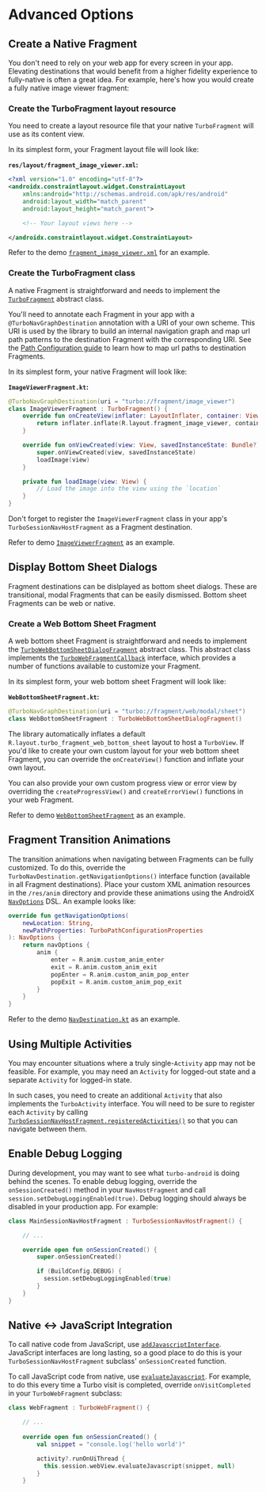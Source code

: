 # Advanced Options

## Create a Native Fragment
You don't need to rely on your web app for every screen in your app. Elevating destinations that would benefit from a higher fidelity experience to fully-native is often a great idea. For example, here's how you would create a fully native image viewer fragment:

### Create the TurboFragment layout resource
You need to create a layout resource file that your native `TurboFragment` will use as its content view.

In its simplest form, your Fragment layout file will look like:

**`res/layout/fragment_image_viewer.xml`:**
```xml
<?xml version="1.0" encoding="utf-8"?>
<androidx.constraintlayout.widget.ConstraintLayout
    xmlns:android="http://schemas.android.com/apk/res/android"
    android:layout_width="match_parent"
    android:layout_height="match_parent">

    <!-- Your layout views here -->

</androidx.constraintlayout.widget.ConstraintLayout>
```

Refer to the demo [`fragment_image_viewer.xml`](../demo/src/main/res/layout/fragment_image_viewer.xml) for an example.

### Create the TurboFragment class
A native Fragment is straightforward and needs to implement the [`TurboFragment`](../turbo/src/main/kotlin/dev/hotwire/turbo/fragments/TurboFragment.kt) abstract class.

You'll need to annotate each Fragment in your app with a `@TurboNavGraphDestination` annotation with a URI of your own scheme. This URI is used by the library to build an internal navigation graph and map url path patterns to the destination Fragment with the corresponding URI. See the [Path Configuration guide](PATH-CONFIGURATION.md) to learn how to map url paths to destination Fragments.

In its simplest form, your native Fragment will look like:

**`ImageViewerFragment.kt`:**
```kotlin
@TurboNavGraphDestination(uri = "turbo://fragment/image_viewer")
class ImageViewerFragment : TurboFragment() {
    override fun onCreateView(inflater: LayoutInflater, container: ViewGroup?, savedInstanceState: Bundle?): View? {
        return inflater.inflate(R.layout.fragment_image_viewer, container, false)
    }

    override fun onViewCreated(view: View, savedInstanceState: Bundle?) {
        super.onViewCreated(view, savedInstanceState)
        loadImage(view)
    }

    private fun loadImage(view: View) {
        // Load the image into the view using the `location`
    }
}
```

Don't forget to register the `ImageViewerFragment` class in your app's `TurboSessionNavHostFragment` as a Fragment destination.

Refer to demo [`ImageViewerFragment`](../demo/src/main/kotlin/dev/hotwire/turbo/demo/features/imageviewer/ImageViewerFragment.kt) as an example.

## Display Bottom Sheet Dialogs
Fragment destinations can be dislplayed as bottom sheet dialogs. These are transitional, modal Fragments that can be easily dismissed. Bottom sheet Fragments can be web or native.

### Create a Web Bottom Sheet Fragment
A web bottom sheet Fragment is straightforward and needs to implement the [`TurboWebBottomSheetDialogFragment`](../turbo/src/main/kotlin/dev/hotwire/turbo/fragments/TurboWebBottomSheetDialogFragment.kt) abstract class. This abstract class implements the [`TurboWebFragmentCallback`](../turbo/src/main/kotlin/dev/hotwire/turbo/fragments/TurboWebFragmentCallback.kt) interface, which provides a number of functions available to customize your Fragment.

In its simplest form, your web bottom sheet Fragment will look like:

**`WebBottomSheetFragment.kt`:**
```kotlin
@TurboNavGraphDestination(uri = "turbo://fragment/web/modal/sheet")
class WebBottomSheetFragment : TurboWebBottomSheetDialogFragment()
```
The library automatically inflates a default `R.layout.turbo_fragment_web_bottom_sheet` layout to host a `TurboView`. If you'd like to create your own custom layout for your web bottom sheet Fragment, you can override the `onCreateView()` function and inflate your own layout.

You can also provide your own custom progress view or error view by overriding the `createProgressView()` and `createErrorView()` functions in your web Fragment.

Refer to demo [`WebBottomSheetFragment`](../demo/src/main/kotlin/dev/hotwire/turbo/demo/features/web/WebBottomSheetFragment.kt) as an example.

## Fragment Transition Animations
The transition animations when navigating between Fragments can be fully customized. To do this, override the `TurboNavDestination.getNavigationOptions()` interface function (available in all Fragment destinations). Place your custom XML animation resources in the `/res/anim` directory and provide these animations using the AndroidX [`NavOptions`](https://developer.android.com/reference/androidx/navigation/NavOptions) DSL. An example looks like:

```kotlin
override fun getNavigationOptions(
    newLocation: String,
    newPathProperties: TurboPathConfigurationProperties
): NavOptions {
    return navOptions {
        anim {
            enter = R.anim.custom_anim_enter
            exit = R.anim.custom_anim_exit
            popEnter = R.anim.custom_anim_pop_enter
            popExit = R.anim.custom_anim_pop_exit
        }
    }
}
```

Refer to the demo [`NavDestination.kt`](../demo/src/main/kotlin/dev/hotwire/turbo/demo/base/NavDestination.kt) as an example.

## Using Multiple Activities
You may encounter situations where a truly single-`Activity` app may not be feasible. For example, you may need an `Activity` for logged-out state and a separate `Activity` for logged-in state.

In such cases, you need to create an additional `Activity` that also implements the `TurboActivity` interface. You will need to be sure to register each `Activity` by calling [`TurboSessionNavHostFragment.registeredActivities()`](../turbo/src/main/kotlin/dev/hotwire/turbo/session/TurboSessionNavHostFragment.kt) so that you can navigate between them.

## Enable Debug Logging
During development, you may want to see what `turbo-android` is doing behind the scenes. To enable debug logging, override the `onSessionCreated()` method in your `NavHostFragment` and call `session.setDebugLoggingEnabled(true)`. Debug logging should always be disabled in your production app. For example:

```kotlin
class MainSessionNavHostFragment : TurboSessionNavHostFragment() {

    // ...

    override open fun onSessionCreated() {
        super.onSessionCreated()

        if (BuildConfig.DEBUG) {
          session.setDebugLoggingEnabled(true)
        }
    }
}
```

## Native <-> JavaScript Integration

To call native code from JavaScript, use [`addJavascriptInterface`](https://developer.android.com/reference/android/webkit/WebView#addJavascriptInterface(java.lang.Object,%20java.lang.String)). JavaScript interfaces are long lasting, so a good place to do this is your `TurboSessionNavHostFragment` subclass' `onSessionCreated` function.

To call JavaScript code from native, use [`evaluateJavascript`](https://developer.android.com/reference/android/webkit/WebView#evaluateJavascript(java.lang.String,%20android.webkit.ValueCallback%3Cjava.lang.String%3E)). For example, to do this every time a Turbo visit is completed, override `onVisitCompleted` in your `TurboWebFragment` subclass:

```kotlin
class WebFragment : TurboWebFragment() {

    // ...
    
    override open fun onSessionCreated() {
        val snippet = "console.log('hello world')"

        activity?.runOnUiThread {
          this.session.webView.evaluateJavascript(snippet, null)
        }
    }
```

